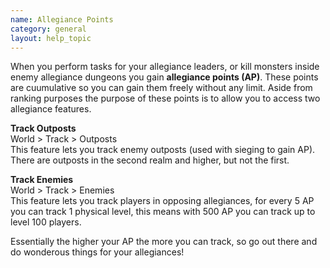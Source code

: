 ```yaml
---
name: Allegiance Points
category: general
layout: help_topic
---
```


When you perform tasks for your allegiance leaders, or kill monsters inside enemy allegiance dungeons you gain **allegiance points (AP)**. These points are cuumulative so you can gain them freely without any limit. Aside from ranking purposes the purpose of these points is to allow you to access two allegiance features.

**Track Outposts**  
World > Track > Outposts  
This feature lets you track enemy outposts (used with sieging to gain AP). There are outposts in the second realm and higher, but not the first.

**Track Enemies**  
World > Track > Enemies  
This feature lets you track players in opposing allegiances, for every 5 AP you can track 1 physical level, this means with 500 AP you can track up to level 100 players.

Essentially the higher your AP the more you can track, so go out there and do wonderous things for your allegiances!

